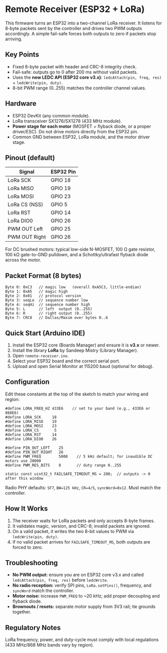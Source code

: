 # Remote Receiver (ESP32 + LoRa)

This firmware turns an ESP32 into a two-channel LoRa receiver. It listens for 8-byte packets sent by the controller and drives two PWM outputs accordingly. A simple fail-safe forces both outputs to zero if packets stop arriving.

## Key Points

*   Fixed 8-byte packet with header and CRC-8 integrity check.
*   Fail-safe: outputs go to 0 after 200 ms without valid packets.
*   Uses the **new LEDC API (ESP32 core v3.x)**: `ledcAttach(pin, freq, res)` + `ledcWrite(pin, duty)`.
*   8-bit PWM range (0..255) matches the controller channel values.

## Hardware

*   ESP32 DevKit (any common module).
*   LoRa transceiver SX1276/SX1278 (433 MHz module).
*   **Power stage for each motor** (MOSFET + flyback diode, or a proper driver/ESC). Do not drive motors directly from the ESP32 pin.
*   Common GND between ESP32, LoRa module, and the motor driver stage.

## Pinout (default)

| Signal | ESP32 Pin |
| --- | --- |
| LoRa SCK | GPIO 18 |
| LoRa MISO | GPIO 19 |
| LoRa MOSI | GPIO 23 |
| LoRa CS (NSS) | GPIO 5 |
| LoRa RST | GPIO 14 |
| LoRa DIO0 | GPIO 26 |
| PWM OUT Left | GPIO 25 |
| PWM OUT Right | GPIO 26 |

For DC brushed motors: typical low-side N-MOSFET, 100 Ω gate resistor, 100 kΩ gate-to-GND pulldown, and a Schottky/ultrafast flyback diode across the motor.

## Packet Format (8 bytes)

```
Byte 0: 0xC3   // magic low   (overall 0xA5C3, little-endian)
Byte 1: 0xA5   // magic high
Byte 2: 0x01   // protocol version
Byte 3: seqLo  // sequence number low
Byte 4: seqHi  // sequence number high
Byte 5: L      // left  output (0..255)
Byte 6: R      // right output (0..255)
Byte 7: CRC8   // Dallas/Maxim over bytes 0..6
```

## Quick Start (Arduino IDE)

1.  Install the ESP32 core (Boards Manager) and ensure it is **v3.x** or newer.
2.  Install the library **LoRa** by Sandeep Mistry (Library Manager).
3.  Open `remote-receiver.ino`.
4.  Select your ESP32 board and the correct serial port.
5.  Upload and open Serial Monitor at 115200 baud (optional for debug).

## Configuration

Edit these constants at the top of the sketch to match your wiring and region:

```
#define LORA_FREQ_HZ 433E6    // set to your band (e.g., 433E6 or 868E6)
#define LORA_SCK     18
#define LORA_MISO    19
#define LORA_MOSI    23
#define LORA_CS       5
#define LORA_RST     14
#define LORA_DIO0    26

#define PIN_OUT_LEFT    25
#define PIN_OUT_RIGHT   26
#define PWM_FREQ        5000    // 5 kHz default; for inaudible DC motors use 20000
#define PWM_RES_BITS    8       // duty range 0..255

static const uint32_t FAILSAFE_TIMEOUT_MS = 200;  // outputs -> 0 after this window
```

Radio PHY defaults: `SF7`, `BW=125 kHz`, `CR=4/5`, `syncWord=0x12`. Must match the controller.

## How It Works

1.  The receiver waits for LoRa packets and only accepts 8-byte frames.
2.  It validates magic, version, and CRC-8; invalid packets are ignored.
3.  On a valid packet, it writes the two 8-bit values to PWM via `ledcWrite(pin, duty)`.
4.  If no valid packet arrives for `FAILSAFE_TIMEOUT_MS`, both outputs are forced to zero.

## Troubleshooting

*   **No PWM output:** ensure you are on ESP32 core v3.x and called `ledcAttach(pin, freq, res)` before `ledcWrite`.
*   **No radio reception:** verify SPI pins, `LoRa.setPins()`, frequency, and `syncWord` match the controller.
*   **Motor noise:** increase `PWM_FREQ` to ~20 kHz; add proper decoupling and flyback diode.
*   **Brownouts / resets:** separate motor supply from 3V3 rail; tie grounds together.

## Regulatory Notes

LoRa frequency, power, and duty-cycle must comply with local regulations (433 MHz/868 MHz bands vary by region).
